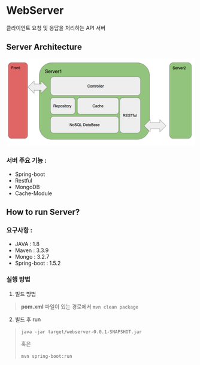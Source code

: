 # WebServer

클라이언트 요청 및 응답을 처리하는 API 서버

## Server Architecture

![Server1](https://github.com/JayStevency/JayStevency/blob/master/PortfolioProject1/Server1.png)


### 서버 주요 기능 :
- Spring-boot
- Restful
- MongoDB
- Cache-Module

## How to run Server?

### 요구사항 :

- JAVA : 1.8 
- Maven : 3.3.9 
- Mongo : 3.2.7
- Spring-boot : 1.5.2

### 실행 방법

1. 빌드 방법
    
>**pom.xml** 파일이 있는 경로에서 ```mvn clean package```

 
2. 빌드 후 run


  >```java -jar target/webserver-0.0.1-SNAPSHOT.jar``` 
  >
  >  혹은
  >
  >```mvn spring-boot:run```
